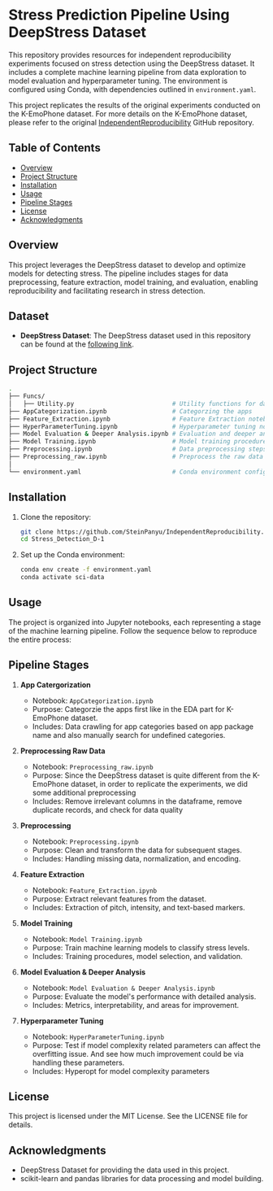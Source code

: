 # Stress Prediction Pipeline Using DeepStress Dataset

This repository provides resources for independent reproducibility experiments focused on stress detection using the DeepStress dataset. It includes a complete machine learning pipeline from data exploration to model evaluation and hyperparameter tuning. The environment is configured using Conda, with dependencies outlined in `environment.yaml`.

This project replicates the results of the original experiments conducted on the K-EmoPhone dataset. For more details on the K-EmoPhone dataset, please refer to the original [IndependentReproducibility](https://github.com/SteinPanyu/IndependentReproducibility) GitHub repository.

## Table of Contents

- [Overview](#overview)
- [Project Structure](#project-structure)
- [Installation](#installation)
- [Usage](#usage)
- [Pipeline Stages](#pipeline-stages)
- [License](#license)
- [Acknowledgments](#acknowledgments)

## Overview

This project leverages the DeepStress dataset to develop and optimize models for detecting stress. The pipeline includes stages for data preprocessing, feature extraction, model training, and evaluation, enabling reproducibility and facilitating research in stress detection.

## Dataset

- **DeepStress Dataset**: The DeepStress dataset used in this repository can be found at the [following link](https://github.com/Kaist-ICLab/DeepStress_Dataset/tree/main).

## Project Structure

```bash
.
├── Funcs/
│   ├── Utility.py                           # Utility functions for data processing
├── AppCategorization.ipynb                  # Categorzing the apps
├── Feature_Extraction.ipynb                 # Feature Extraction notebook
├── HyperParameterTuning.ipynb               # Hyperparameter tuning notebook (this is only to test model complexity related hyperparameters)
├── Model Evaluation & Deeper Analysis.ipynb # Evaluation and deeper analysis                        
├── Model Training.ipynb                     # Model training procedures
├── Preprocessing.ipynb                      # Data preprocessing steps
├── Preprocessing_raw.ipynb                  # Preprocess the raw data so that it is similar to the public K-EmoPhone dataset
│                                
└── environment.yaml                         # Conda environment configuration
```

## Installation

1. Clone the repository:

   ```bash
   git clone https://github.com/SteinPanyu/IndependentReproducibility.git
   cd Stress_Detection_D-1
   ```

2. Set up the Conda environment:

   ```bash
   conda env create -f environment.yaml
   conda activate sci-data
   ```

## Usage

The project is organized into Jupyter notebooks, each representing a stage of the machine learning pipeline. Follow the sequence below to reproduce the entire process:

## Pipeline Stages

1. **App Catergorization**
   - Notebook: `AppCategorization.ipynb`
   - Purpose: Categorzie the apps first like in the EDA part for K-EmoPhone dataset.
   - Includes: Data crawling for app categories based on app package name and also manually search for undefined categories.
  
2. **Preprocessing Raw Data**
   - Notebook: `Preprocessing_raw.ipynb`
   - Purpose: Since the DeepStress dataset is quite different from the K-EmoPhone dataset, in order to replicate the experiments, we did some additional preprocessing
   - Includes: Remove irrelevant columns in the dataframe, remove duplicate records, and check for data quality

3. **Preprocessing**
   - Notebook: `Preprocessing.ipynb`
   - Purpose: Clean and transform the data for subsequent stages.
   - Includes: Handling missing data, normalization, and encoding.

4. **Feature Extraction**
   - Notebook: `Feature_Extraction.ipynb`
   - Purpose: Extract relevant features from the dataset.
   - Includes: Extraction of pitch, intensity, and text-based markers.

5. **Model Training**
   - Notebook: `Model Training.ipynb`
   - Purpose: Train machine learning models to classify stress levels.
   - Includes: Training procedures, model selection, and validation.

6. **Model Evaluation & Deeper Analysis**
   - Notebook: `Model Evaluation & Deeper Analysis.ipynb`
   - Purpose: Evaluate the model's performance with detailed analysis.
   - Includes: Metrics, interpretability, and areas for improvement.

7. **Hyperparameter Tuning**
   - Notebook: `HyperParameterTuning.ipynb`
   - Purpose: Test if model complexity related parameters can affect the overfitting issue. And see how much improvement could be via handling these parameters.
   - Includes: Hyperopt for model complexity parameters




## License

This project is licensed under the MIT License. See the LICENSE file for details.

## Acknowledgments

- DeepStress Dataset for providing the data used in this project.
- scikit-learn and pandas libraries for data processing and model building.
